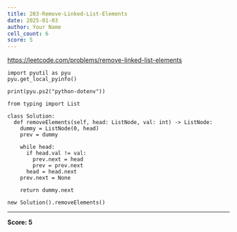 ```yaml
---
title: 203-Remove-Linked-List-Elements
date: 2025-01-03
author: Your Name
cell_count: 6
score: 5
---
```


https://leetcode.com/problems/remove-linked-list-elements


```
import pyutil as pyu
pyu.get_local_pyinfo()
```


```
print(pyu.ps2("python-dotenv"))
```


```
from typing import List
```


```
class Solution:
  def removeElements(self, head: ListNode, val: int) -> ListNode:
    dummy = ListNode(0, head)
    prev = dummy

    while head:
      if head.val != val:
        prev.next = head
        prev = prev.next
      head = head.next
    prev.next = None

    return dummy.next
```


```
new Solution().removeElements()
```


---
**Score: 5**